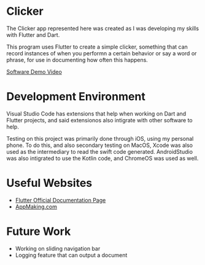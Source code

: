 # Clicker

The Clicker app represented here was created as I was developing my skills with Flutter and Dart. 

This program uses Flutter to create a simple clicker, something that can record instances of when you performn a certain behavior or say a word or phrase, for use in documenting how often this happens. 


[Software Demo Video](https://youtu.be/yeZTgoevVSM)

# Development Environment

Visual Studio Code has extensions that help when working on Dart and Flutter projects, and said extensionos also intigrate with other software to help.

Testing on this project was primarily done through iOS, using my personal phone. To do this, and also secondary testing on MacOS, Xcode was also used as the intermediary to read the swift code generated. AndroidStudio was also intigrated to use the Kotlin code, and ChromeOS was used as well. 

# Useful Websites

- [Flutter Official Documentation Page](https://docs.flutter.dev/)
- [AppMaking.com](https://appmaking.com/)

# Future Work

- Working on sliding navigation bar
- Logging feature that can output a document